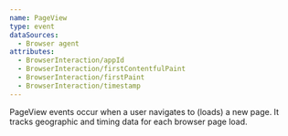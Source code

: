 ```yaml
---
name: PageView
type: event
dataSources:
  - Browser agent
attributes:
  - BrowserInteraction/appId
  - BrowserInteraction/firstContentfulPaint
  - BrowserInteraction/firstPaint
  - BrowserInteraction/timestamp
---
```


PageView events occur when a user navigates to (loads) a new page. It tracks geographic and timing data for each browser page load.